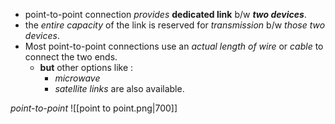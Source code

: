 - point-to-point connection *provides* **dedicated link** b/w ***two devices***.
- the *entire capacity* of the link is reserved for *transmission* b/w *those two devices*. 
-  Most point-to-point connections use an *actual* *length of wire* or *cable* to connect the two ends.
	- **but** other options like :
		- *microwave*
		- *satellite links*
		are also available.
		
*point-to-point*
![[point to point.png|700]]